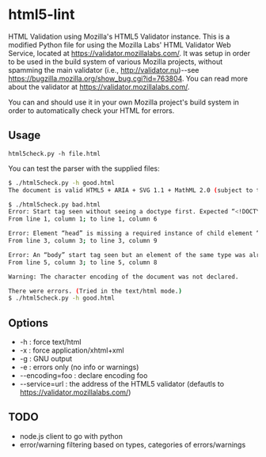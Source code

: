 html5-lint
==========

HTML Validation using Mozilla's HTML5 Validator instance.  This is a modified Python file for using the Mozilla Labs' HTML Validator Web Service, located at https://validator.mozillalabs.com/.  It was setup in order to be used in the build system of various Mozilla projects, without spamming the main validator (i.e., http://validator.nu)--see https://bugzilla.mozilla.org/show_bug.cgi?id=763804.  You can read more about the validator at https://validator.mozillalabs.com/.

You can and should use it in your own Mozilla project's build system in order to automatically check your HTML for errors.

Usage
-------

`html5check.py -h file.html`

You can test the parser with the supplied files:

```bash
$ ./html5check.py -h good.html
The document is valid HTML5 + ARIA + SVG 1.1 + MathML 2.0 (subject to the utter previewness of this service).
```

```bash
$ ./html5check.py bad.html 
Error: Start tag seen without seeing a doctype first. Expected “<!DOCTYPE html>”.
From line 1, column 1; to line 1, column 6

Error: Element “head” is missing a required instance of child element “title”.
From line 3, column 3; to line 3, column 9

Error: An “body” start tag seen but an element of the same type was already open.
From line 5, column 3; to line 5, column 8

Warning: The character encoding of the document was not declared.

There were errors. (Tried in the text/html mode.)
$ ./html5check.py -h good.html
```

Options
--------

* -h : force text/html
* -x : force application/xhtml+xml
* -g : GNU output
* -e : errors only (no info or warnings)
* --encoding=foo : declare encoding foo
* --service=url  : the address of the HTML5 validator (defautls to https://validator.mozillalabs.com/)

TODO
--------

* node.js client to go with python
* error/warning filtering based on types, categories of errors/warnings
